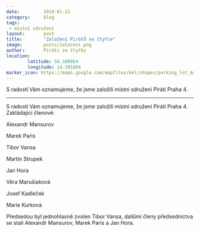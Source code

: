 ```yaml
---
date:         2018-01-21
category:     blog
tags:         
 - místní sdružení
layout:       post
title:        "Založení Pirátů na čtyřce" 
image:        posts/zalozeni.png
author:       Piráti ze čtyřky
location:
        latitude: 50.100864
        longitude: 14.391884
marker_icon: https://maps.google.com/mapfiles/kml/shapes/parking_lot_maps.png
---
```


S radostí Vám oznamujeme, že jsme založili místní sdružení Piráti Praha 4. 

----

S radostí Vám oznamujeme, že jsme založili místní sdružení Piráti Praha 4. Zakládající členové:

Alexandr Mansurov

Marek Paris

Tibor Vansa

Martin Strupek

Jan Hora

Věra Marušiaková

Josef Kadleček

Marie Kurková

Předsedou byl jednohlasně zvolen Tibor Vansa, dalšími členy předsednictva se stali Alexandr Mansurov, Marek Paris a Jan Hora.
